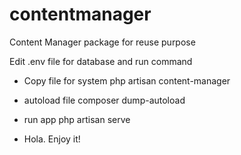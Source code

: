 # contentmanager
Content Manager package for reuse purpose

Edit .env file for database and run command 

* Copy file for system
php artisan content-manager

* autoload file
composer dump-autoload

* run app
php artisan serve

* Hola. Enjoy it!
